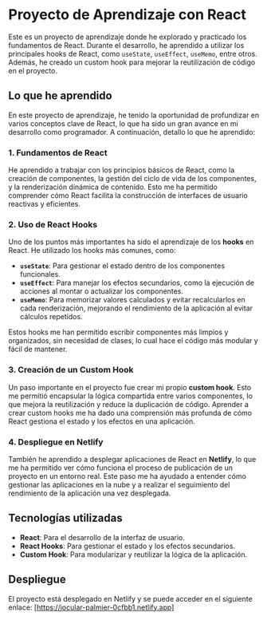 # Proyecto de Aprendizaje con React

Este es un proyecto de aprendizaje donde he explorado y practicado los fundamentos de React. Durante el desarrollo, he aprendido a utilizar los principales hooks de React, como `useState`, `useEffect`, `useMemo`, entre otros. Además, he creado un custom hook para mejorar la reutilización de código en el proyecto.

## Lo que he aprendido

En este proyecto de aprendizaje, he tenido la oportunidad de profundizar en varios conceptos clave de React, lo que ha sido un gran avance en mi desarrollo como programador. A continuación, detallo lo que he aprendido:

### 1. **Fundamentos de React**
   He aprendido a trabajar con los principios básicos de React, como la creación de componentes, la gestión del ciclo de vida de los componentes, y la renderización dinámica de contenido. Esto me ha permitido comprender cómo React facilita la construcción de interfaces de usuario reactivas y eficientes.

### 2. **Uso de React Hooks**
   Uno de los puntos más importantes ha sido el aprendizaje de los **hooks** en React. He utilizado los hooks más comunes, como:
   - **`useState`**: Para gestionar el estado dentro de los componentes funcionales.
   - **`useEffect`**: Para manejar los efectos secundarios, como la ejecución de acciones al montar o actualizar los componentes.
   - **`useMemo`**: Para memorizar valores calculados y evitar recalcularlos en cada renderización, mejorando el rendimiento de la aplicación al evitar cálculos repetidos.

   
   Estos hooks me han permitido escribir componentes más limpios y organizados, sin necesidad de clases, lo cual hace el código más modular y fácil de mantener.

### 3. **Creación de un Custom Hook**
   Un paso importante en el proyecto fue crear mi propio **custom hook**. Esto me permitió encapsular la lógica compartida entre varios componentes, lo que mejora la reutilización y reduce la duplicación de código. Aprender a crear custom hooks me ha dado una comprensión más profunda de cómo React gestiona el estado y los efectos en una aplicación.

### 4. **Despliegue en Netlify**
   También he aprendido a desplegar aplicaciones de React en **Netlify**, lo que me ha permitido ver cómo funciona el proceso de publicación de un proyecto en un entorno real. Este paso me ha ayudado a entender cómo gestionar las aplicaciones en la nube y a realizar el seguimiento del rendimiento de la aplicación una vez desplegada.

## Tecnologías utilizadas

- **React**: Para el desarrollo de la interfaz de usuario.
- **React Hooks**: Para gestionar el estado y los efectos secundarios.
- **Custom Hook**: Para modularizar y reutilizar la lógica de la aplicación.

## Despliegue

El proyecto está desplegado en Netlify y se puede acceder en el siguiente enlace: [https://jocular-palmier-0cfbb1.netlify.app]


